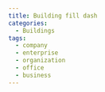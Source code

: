 ```yaml
---
title: Building fill dash
categories:
  - Buildings
tags:
  - company
  - enterprise
  - organization
  - office
  - business
---
```

